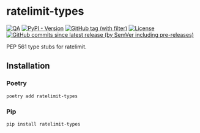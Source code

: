 # ratelimit-types

[![QA](https://github.com/Tatsh/ratelimit-types/actions/workflows/qa.yml/badge.svg)](https://github.com/Tatsh/ratelimit-types/actions/workflows/qa.yml)
[![PyPI - Version](https://img.shields.io/pypi/v/ratelimit-types)](https://pypi.org/project/ratelimit-types/)
[![GitHub tag (with filter)](https://img.shields.io/github/v/tag/Tatsh/ratelimit-types)](https://github.com/Tatsh/ratelimit-types/tags)
[![License](https://img.shields.io/github/license/Tatsh/ratelimit-types)](https://github.com/Tatsh/ratelimit-types/blob/master/LICENSE.txt)
[![GitHub commits since latest release (by SemVer including pre-releases)](https://img.shields.io/github/commits-since/Tatsh/ratelimit-types/v0.0.1/master)](https://github.com/Tatsh/ratelimit-types/compare/v0.0.1...master)

PEP 561 type stubs for ratelimit.

## Installation

### Poetry

```shell
poetry add ratelimit-types
```

### Pip

```shell
pip install ratelimit-types
```
